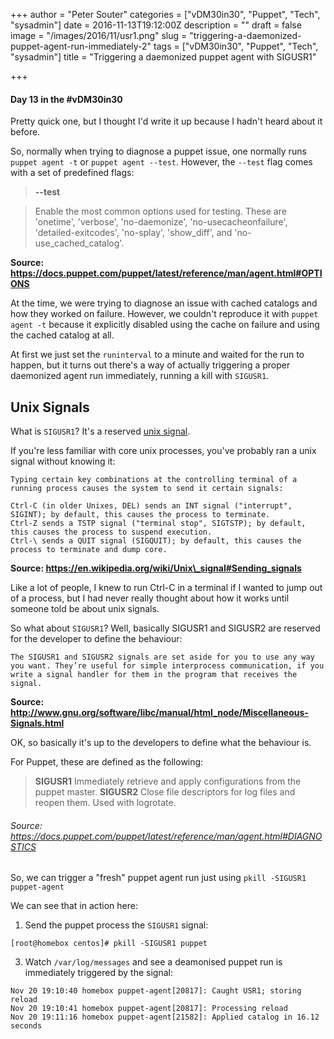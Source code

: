 +++
author = "Peter Souter"
categories = ["vDM30in30", "Puppet", "Tech", "sysadmin"]
date = 2016-11-13T19:12:00Z
description = ""
draft = false
image = "/images/2016/11/usr1.png"
slug = "triggering-a-daemonized-puppet-agent-run-immediately-2"
tags = ["vDM30in30", "Puppet", "Tech", "sysadmin"]
title = "Triggering a daemonized puppet agent with SIGUSR1"

+++

#### Day 13 in the #vDM30in30

Pretty quick one, but I thought I'd write it up because I hadn't heard about it before.

So, normally when trying to diagnose a puppet issue, one normally runs `puppet agent -t` or `puppet agent --test`. However, the `--test` flag comes with a set of predefined flags:

> **--test**

>Enable the most common options used for testing. These are 'onetime', 'verbose', 'no-daemonize', 'no-usecacheonfailure', 'detailed-exitcodes', 'no-splay', 'show_diff', and 'no-use_cached_catalog'.

**Source: https://docs.puppet.com/puppet/latest/reference/man/agent.html#OPTIONS**

At the time, we were trying to diagnose an issue with cached catalogs and how they worked on failure. However, we couldn't reproduce it with `puppet agent -t` because it explicitly disabled using the cache on failure and using the cached catalog at all.

At first we just set the `runinterval` to a minute and waited for the run to happen, but it turns out there's a way of actually triggering a proper daemonized agent run immediately, running a kill with `SIGUSR1`.

## Unix Signals

What is `SIGUSR1`? It's a reserved [unix signal](https://en.wikipedia.org/wiki/Unix_signal).

If you're less familiar with core unix processes, you've probably ran a unix signal without knowing it:

```
Typing certain key combinations at the controlling terminal of a running process causes the system to send it certain signals:

Ctrl-C (in older Unixes, DEL) sends an INT signal ("interrupt", SIGINT); by default, this causes the process to terminate.
Ctrl-Z sends a TSTP signal ("terminal stop", SIGTSTP); by default, this causes the process to suspend execution.
Ctrl-\ sends a QUIT signal (SIGQUIT); by default, this causes the process to terminate and dump core.
```
**Source: https://en.wikipedia.org/wiki/Unix\_signal#Sending_signals**

Like a lot of people, I knew to run Ctrl-C in a terminal if I wanted to jump out of a process, but I had never really thought about how it works until someone told be about unix signals.

So what about `SIGUSR1`? Well, basically SIGUSR1 and SIGUSR2 are reserved for the developer to define the behaviour: 

```
The SIGUSR1 and SIGUSR2 signals are set aside for you to use any way you want. They’re useful for simple interprocess communication, if you write a signal handler for them in the program that receives the signal.
```
**Source: http://www.gnu.org/software/libc/manual/html_node/Miscellaneous-Signals.html**

OK, so basically it's up to the developers to define what the behaviour is. 

For Puppet, these are defined as the following:

> **SIGUSR1**
Immediately retrieve and apply configurations from the puppet master.
**SIGUSR2**
Close file descriptors for log files and reopen them. Used with logrotate.
###### Source: https://docs.puppet.com/puppet/latest/reference/man/agent.html#DIAGNOSTICS

So, we can trigger a "fresh" puppet agent run just using `pkill -SIGUSR1 puppet-agent`

We can see that in action here:

1. Send the puppet process the `SIGUSR1` signal:
```
[root@homebox centos]# pkill -SIGUSR1 puppet
```

3. Watch `/var/log/messages` and see a deamonised puppet run is immediately triggered by the signal:
```
Nov 20 19:10:40 homebox puppet-agent[20817]: Caught USR1; storing reload
Nov 20 19:10:41 homebox puppet-agent[20817]: Processing reload
Nov 20 19:11:16 homebox puppet-agent[21582]: Applied catalog in 16.12 seconds
```